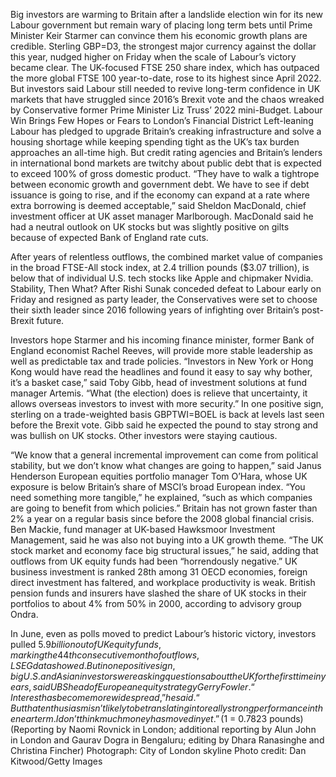 Big investors are warming to Britain after a landslide election win for its new Labour government but remain wary of placing long term bets until Prime Minister Keir Starmer can convince them his economic growth plans are credible.
Sterling GBP=D3, the strongest major currency against the dollar this year, nudged higher on Friday when the scale of Labour’s victory became clear. The UK-focused FTSE 250 share index, which has outpaced the more global FTSE 100 year-to-date, rose to its highest since April 2022.
But investors said Labour still needed to revive long-term confidence in UK markets that have struggled since 2016’s Brexit vote and the chaos wreaked by Conservative former Prime Minister Liz Truss’ 2022 mini-Budget.
Labour Win Brings Few Hopes or Fears to London’s Financial District
Left-leaning Labour has pledged to upgrade Britain’s creaking infrastructure and solve a housing shortage while keeping spending tight as the UK’s tax burden approaches an all-time high.
But credit rating agencies and Britain’s lenders in international bond markets are twitchy about public debt that is expected to exceed 100% of gross domestic product.
“They have to walk a tightrope between economic growth and government debt. We have to see if debt issuance is going to rise, and if the economy can expand at a rate where extra borrowing is deemed acceptable,” said Sheldon MacDonald, chief investment officer at UK asset manager Marlborough.
MacDonald said he had a neutral outlook on UK stocks but was slightly positive on gilts because of expected Bank of England rate cuts.

After years of relentless outflows, the combined market value of companies in the broad FTSE-All stock index, at 2.4 trillion pounds ($3.07 trillion), is below that of individual U.S. tech stocks like Apple and chipmaker Nvidia.
Stability, Then What?
After Rishi Sunak conceded defeat to Labour early on Friday and resigned as party leader, the Conservatives were set to choose their sixth leader since 2016 following years of infighting over Britain’s post-Brexit future.





Investors hope Starmer and his incoming finance minister, former Bank of England economist Rachel Reeves, will provide more stable leadership as well as predictable tax and trade policies.
“Investors in New York or Hong Kong would have read the headlines and found it easy to say why bother, it’s a basket case,” said Toby Gibb, head of investment solutions at fund manager Artemis.
“What (the election) does is relieve that uncertainty, it allows overseas investors to invest with more security.”
In one positive sign, sterling on a trade-weighted basis GBPTWI=BOEL is back at levels last seen before the Brexit vote.
Gibb said he expected the pound to stay strong and was bullish on UK stocks.
Other investors were staying cautious.

“We know that a general incremental improvement can come from political stability, but we don’t know what changes are going to happen,” said Janus Henderson European equities portfolio manager Tom O’Hara, whose UK exposure is below Britain’s share of MSCI’s broad European index.
“You need something more tangible,” he explained, “such as which companies are going to benefit from which policies.”
Britain has not grown faster than 2% a year on a regular basis since before the 2008 global financial crisis.
Ben Mackie, fund manager at UK-based Hawksmoor Investment Management, said he was also not buying into a UK growth theme.
“The UK stock market and economy face big structural issues,” he said, adding that outflows from UK equity funds had been “horrendously negative.”
UK business investment is ranked 28th among 31 OECD economies, foreign direct investment has faltered, and workplace productivity is weak.
British pension funds and insurers have slashed the share of UK stocks in their portfolios to about 4% from 50% in 2000, according to advisory group Ondra.

In June, even as polls moved to predict Labour’s historic victory, investors pulled $5.9 billion out of UK equity funds, marking the 44th consecutive month of outflows, LSEG data showed.
But in one positive sign, big U.S. and Asian investors were asking questions about the UK for the first time in years, said UBS head of European equity strategy Gerry Fowler.
“Interest has become more widespread,” he said. “But that enthusiasm isn’t likely to be translating into really strong performance in the near term. I don’t think much money has moved in yet.”
($1 = 0.7823 pounds)
(Reporting by Naomi Rovnick in London; additional reporting by Alun John in London and Gaurav Dogra in Bengaluru; editing by Dhara Ranasinghe and Christina Fincher)
Photograph: City of London skyline Photo credit: Dan Kitwood/Getty Images